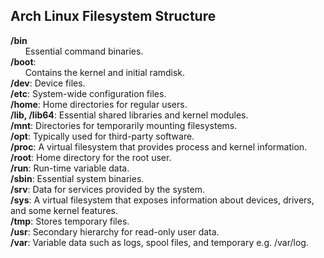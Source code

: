 ## Arch Linux Filesystem Structure

**/bin**<br>
&nbsp;&nbsp;&nbsp;&nbsp;&nbsp; Essential command binaries.<br>
**/boot**:<Br>
&nbsp;&nbsp;&nbsp;&nbsp;&nbsp; Contains the kernel and initial ramdisk.<br>
**/dev**: Device files.<br>
**/etc**: System-wide configuration files.<br>
**/home**: Home directories for regular users.<br>
**/lib, /lib64**: Essential shared libraries and kernel modules.<br>
**/mnt**: Directories for temporarily mounting filesystems.<br>
**/opt**: Typically used for third-party software.<br>
**/proc**: A virtual filesystem that provides process and kernel information.<br>
**/root**: Home directory for the root user.<br>
**/run**: Run-time variable data.<br>
**/sbin**: Essential system binaries.<br>
**/srv**: Data for services provided by the system.<br>
**/sys**: A virtual filesystem that exposes information about devices, drivers, and some kernel features.<br>
**/tmp**: Stores temporary files.<br>
**/usr**: Secondary hierarchy for read-only user data.<br>
**/var**: Variable data such as logs, spool files, and temporary e.g. /var/log.<br>